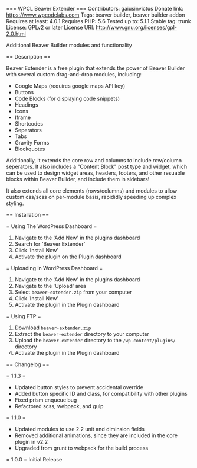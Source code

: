 === WPCL Beaver Extender ===
Contributors: gaiusinvictus
Donate link: https://www.wpcodelabs.com
Tags: beaver builder, beaver builder addon
Requires at least: 4.0.1
Requires PHP: 5.6
Tested up to: 5.1.1
Stable tag: trunk
License: GPLv2 or later
License URI: http://www.gnu.org/licenses/gpl-2.0.html

Additional Beaver Builder modules and functionality

== Description ==

Beaver Extender is a free plugin that extends the power of Beaver Builder with several custom drag-and-drop modules, including:

- Google Maps (requires google maps API key)
- Buttons
- Code Blocks (for displaying code snippets)
- Headings
- Icons
- Iframe
- Shortcodes
- Seperators
- Tabs
- Gravity Forms
- Blockquotes

Additionally, it extends the core row and columns to include row/column seperators. It also includes a "Content Block" post type and widget, which can be used to design widget areas, headers, footers, and other resuable blocks within Beaver Builder, and include them in sidebars!

It also extends all core elements (rows/columns) and modules to allow custom css/scss on per-module basis, rapididly speeding up complex styling.

== Installation ==

= Using The WordPress Dashboard =

1. Navigate to the 'Add New' in the plugins dashboard
2. Search for 'Beaver Extender'
3. Click 'Install Now'
4. Activate the plugin on the Plugin dashboard

= Uploading in WordPress Dashboard =

1. Navigate to the 'Add New' in the plugins dashboard
2. Navigate to the 'Upload' area
3. Select `beaver-extender.zip` from your computer
4. Click 'Install Now'
5. Activate the plugin in the Plugin dashboard

= Using FTP =

1. Download `beaver-extender.zip`
2. Extract the `beaver-extender` directory to your computer
3. Upload the `beaver-extender` directory to the `/wp-content/plugins/` directory
4. Activate the plugin in the Plugin dashboard


== Changelog ==

= 1.1.3 =
- Updated button styles to prevent accidental override
- Added button specific ID and class, for compatibility with other plugins
- Fixed prism enqueue bug
- Refactored scss, webpack, and gulp

= 1.1.0 =
- Updated modules to use 2.2 unit and diminsion fields
- Removed additional animations, since they are included in the core plugin in v2.2
- Upgraded from grunt to webpack for the build process

= 1.0.0 =
Initial Release